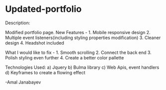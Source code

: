 # Updated-portfolio
Description:

Modified portfolio page. New Features - 
      1. Mobile responsive design
      2. Multiple event listeners(including styling properties modification)
      3. Cleaner design
      4. Headshot included

What I would like to fix - 
      1. Smooth scrolling
      2. Connect the back end
      3. Polish styling even further
      4. Create a better color pallette

Technologies Used:
 a) Jquery
 b) Bulma library
 c) Web Apis, event handlers
 d) Keyframes to create a flowing effect

-Amal Janabayev
